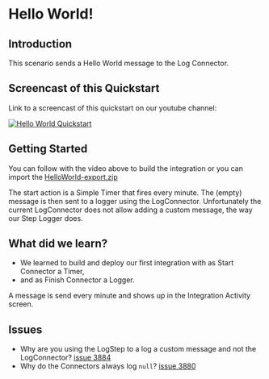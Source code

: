 # Hello World!

## Introduction

This scenario sends a Hello World message to the Log Connector. 

## Screencast of this Quickstart

Link to a screencast of this quickstart on our youtube channel:

[![Hello World Quickstart](https://img.youtube.com/vi/Z81TyyvBxy0/0.jpg)](https://youtu.be/Z81TyyvBxy0)


## Getting Started

You can follow with the video above to build the integration or you can import the [HelloWorld-export.zip](HelloWorld-export.zip)

The start action is a Simple Timer that fires every minute. The (empty) message is then sent to a logger using the LogConnector. Unfortunately the current LogConnector does not allow adding a custom message, the way our Step Logger does.

## What did we learn?

* We learned to build and deploy our first integration with as Start Connector a Timer, 
* and as Finish Connector a Logger. 

A message is send every minute and shows up in the Integration Activity screen.

## Issues
* Why are you using the LogStep to a log a custom message and not the LogConnector? [issue 3884](https://github.com/syndesisio/syndesis/issues/3884)
* Why do the Connectors always log `null`? [issue 3880](https://github.com/syndesisio/syndesis/issues/3880)
